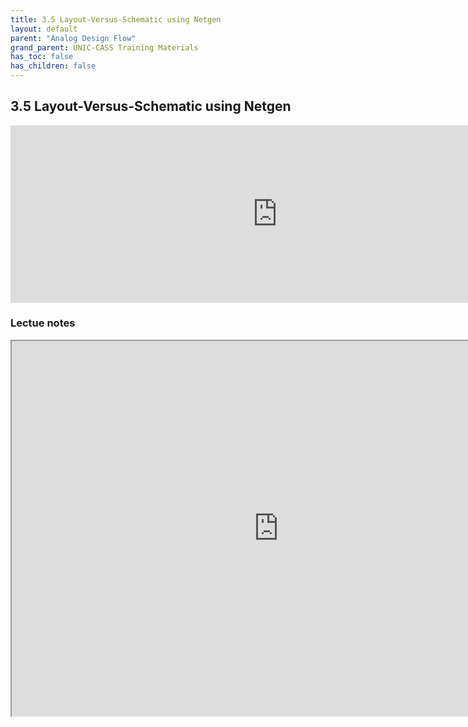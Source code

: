 ```yaml
---
title: 3.5 Layout-Versus-Schematic using Netgen
layout: default
parent: "Analog Design Flow"
grand_parent: UNIC-CASS Training Materials
has_toc: false
has_children: false
---
```

## 3.5 Layout-Versus-Schematic using Netgen
<div style="width: 854px;padding:56.25% 0 0 0;position:relative;"><iframe src="https://player.vimeo.com/video/857489396?h=fdf886af26&amp;badge=0&amp;autopause=0&amp;player_id=0&amp;app_id=58479" frameborder="0" allow="autoplay; fullscreen; picture-in-picture" style="position:absolute;top:0;left:0;width:100%;height:100%;" title="3.5 Layout-Versus-Schematic using Netgen"></iframe></div><script src="https://player.vimeo.com/api/player.js"></script>

### Lectue notes

<iframe src="https://docs.google.com/document/d/e/2PACX-1vQLNKjoYWVwf0E4-bvVM1ZpNmLP-t5yk5ePLgg8W3iKOhirogEHgfB43_QVrFX2Rd30u8x7f7NPNd_1/pub?embedded=true" width="854" height="600"></iframe>
